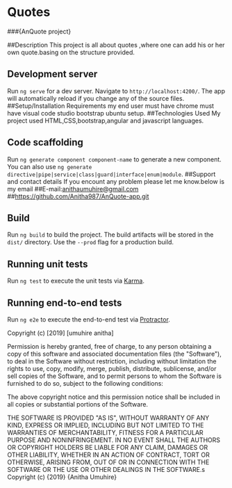 # Quotes
###{AnQuote project}

##Description This project is all about quotes ,where one can add his or her own quote.basing on the structure provided.

## Development server

Run `ng serve` for a dev server. Navigate to `http://localhost:4200/`. The app will automatically reload if you change any of the source files.
##Setup/Installation Requirements my end user must have chrome must have visual code studio bootstrap ubuntu setup.
##Technologies Used My project used HTML,CSS,bootstrap,angular and javascript languages.
## Code scaffolding

Run `ng generate component component-name` to generate a new component. You can also use `ng generate directive|pipe|service|class|guard|interface|enum|module`.
##Support and contact details If you encount any problem please let me know.below is my email ##E-mail:anithaumuhire@gmail.com
##https://github.com/Anitha987/AnQuote-app.git
## Build

Run `ng build` to build the project. The build artifacts will be stored in the `dist/` directory. Use the `--prod` flag for a production build.

## Running unit tests

Run `ng test` to execute the unit tests via [Karma](https://karma-runner.github.io).

## Running end-to-end tests

Run `ng e2e` to execute the end-to-end test via [Protractor](http://www.protractortest.org/).

Copyright (c) [2019] [umuhire anitha]

Permission is hereby granted, free of charge, to any person obtaining a copy of this software and associated documentation files (the "Software"), to deal in the Software without restriction, including without limitation the rights to use, copy, modify, merge, publish, distribute, sublicense, and/or sell copies of the Software, and to permit persons to whom the Software is furnished to do so, subject to the following conditions:

The above copyright notice and this permission notice shall be included in all copies or substantial portions of the Software.

THE SOFTWARE IS PROVIDED "AS IS", WITHOUT WARRANTY OF ANY KIND, EXPRESS OR IMPLIED, INCLUDING BUT NOT LIMITED TO THE WARRANTIES OF MERCHANTABILITY, FITNESS FOR A PARTICULAR PURPOSE AND NONINFRINGEMENT. IN NO EVENT SHALL THE AUTHORS OR COPYRIGHT HOLDERS BE LIABLE FOR ANY CLAIM, DAMAGES OR OTHER LIABILITY, WHETHER IN AN ACTION OF CONTRACT, TORT OR OTHERWISE, ARISING FROM, OUT OF OR IN CONNECTION WITH THE SOFTWARE OR THE USE OR OTHER DEALINGS IN THE SOFTWARE.s Copyright (c) {2019} {Anitha Umuhire}
